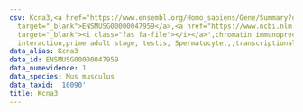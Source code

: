 ```yaml
---
csv: Kcna3,<a href="https://www.ensembl.org/Homo_sapiens/Gene/Summary?db=core;g=ENSMUSG00000047959"
  target="_blank">ENSMUSG00000047959</a>,<a href="https://www.ncbi.nlm.nih.gov/pubmed/25450459"
  target="_blank"><i class="fas fa-file"></i></a>",chromatin immunoprecipitation assay,direct
  interaction,prime adult stage, testis, Spermatocyte,,,transcriptional regulation,
data_alias: Kcna3
data_id: ENSMUSG00000047959
data_numevidence: 1
data_species: Mus musculus
data_taxid: '10090'
title: Kcna3
---
```

